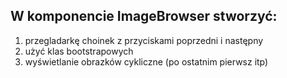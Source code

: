 ## W komponencie ImageBrowser stworzyć:

1. przegladarkę choinek z przyciskami poprzedni i następny
2. użyć klas bootstrapowych
3. wyświetlanie obrazków cykliczne (po ostatnim pierwsz itp)